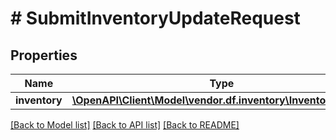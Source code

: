 # # SubmitInventoryUpdateRequest

## Properties

Name | Type | Description | Notes
------------ | ------------- | ------------- | -------------
**inventory** | [**\OpenAPI\Client\Model\vendor.df.inventory\InventoryUpdate**](InventoryUpdate.md) |  | [optional]

[[Back to Model list]](../../README.md#models) [[Back to API list]](../../README.md#endpoints) [[Back to README]](../../README.md)
